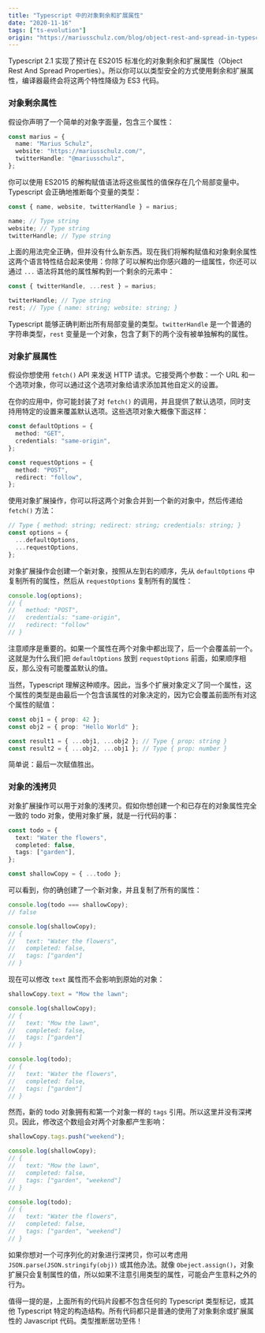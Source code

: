```yaml
---
title: "Typescript 中的对象剩余和扩展属性"
date: "2020-11-16"
tags: ["ts-evolution"]
origin: "https://mariusschulz.com/blog/object-rest-and-spread-in-typescript"
---
```


Typescript 2.1 实现了预计在 ES2015 标准化的对象剩余和扩展属性（Object Rest And Spread Properties）。所以你可以以类型安全的方式使用剩余和扩展属性，编译器最终会将这两个特性降级为 ES3 代码。

### 对象剩余属性

假设你声明了一个简单的对象字面量，包含三个属性：

```ts
const marius = {
  name: "Marius Schulz",
  website: "https://mariusschulz.com/",
  twitterHandle: "@mariusschulz",
};
```

你可以使用 ES2015 的解构赋值语法将这些属性的值保存在几个局部变量中。Typescript 会正确地推断每个变量的类型：

```ts
const { name, website, twitterHandle } = marius;

name; // Type string
website; // Type string
twitterHandle; // Type string
```

上面的用法完全正确，但并没有什么新东西。现在我们将解构赋值和对象剩余属性这两个语言特性结合起来使用：你除了可以解构出你感兴趣的一组属性，你还可以通过 `...` 语法将其他的属性解构到一个剩余的元素中：

```ts
const { twitterHandle, ...rest } = marius;

twitterHandle; // Type string
rest; // Type { name: string; website: string; }
```

Typescript 能够正确判断出所有局部变量的类型。`twitterHandle` 是一个普通的字符串类型，`rest` 变量是一个对象，包含了剩下的两个没有被单独解构的属性。

### 对象扩展属性

假设你想使用 `fetch()` API 来发送 HTTP 请求。它接受两个参数：一个 URL 和一个选项对象，你可以通过这个选项对象给请求添加其他自定义的设置。

在你的应用中，你可能封装了对 `fetch()` 的调用，并且提供了默认选项，同时支持用特定的设置来覆盖默认选项。这些选项对象大概像下面这样：

```ts
const defaultOptions = {
  method: "GET",
  credentials: "same-origin",
};

const requestOptions = {
  method: "POST",
  redirect: "follow",
};
```

使用对象扩展操作，你可以将这两个对象合并到一个新的对象中，然后传递给 `fetch()` 方法：

```ts
// Type { method: string; redirect: string; credentials: string; }
const options = {
  ...defaultOptions,
  ...requestOptions,
};
```

对象扩展操作会创建一个新对象，按照从左到右的顺序，先从 `defaultOptions` 中复制所有的属性，然后从 `requestOptions` 复制所有的属性：

```ts
console.log(options);
// {
//   method: "POST",
//   credentials: "same-origin",
//   redirect: "follow"
// }
```

注意顺序是重要的。如果一个属性在两个对象中都出现了，后一个会覆盖前一个。这就是为什么我们把 `defaultOptions` 放到 `requestOptions` 前面，如果顺序相反，那么没有可能覆盖默认的值。

当然，Typescript 理解这种顺序。因此，当多个扩展对象定义了同一个属性，这个属性的类型是由最后一个包含该属性的对象决定的，因为它会覆盖前面所有对这个属性的赋值：

```ts
const obj1 = { prop: 42 };
const obj2 = { prop: "Hello World" };

const result1 = { ...obj1, ...obj2 }; // Type { prop: string }
const result2 = { ...obj2, ...obj1 }; // Type { prop: number }
```

简单说：最后一次赋值胜出。

### 对象的浅拷贝

对象扩展操作可以用于对象的浅拷贝。假如你想创建一个和已存在的对象属性完全一致的 todo 对象，使用对象扩展，就是一行代码的事：

```ts
const todo = {
  text: "Water the flowers",
  completed: false,
  tags: ["garden"],
};

const shallowCopy = { ...todo };
```

可以看到，你的确创建了一个新对象，并且复制了所有的属性：

```ts
console.log(todo === shallowCopy);
// false

console.log(shallowCopy);
// {
//   text: "Water the flowers",
//   completed: false,
//   tags: ["garden"]
// }
```

现在可以修改 `text` 属性而不会影响到原始的对象：

```ts
shallowCopy.text = "Mow the lawn";

console.log(shallowCopy);
// {
//   text: "Mow the lawn",
//   completed: false,
//   tags: ["garden"]
// }

console.log(todo);
// {
//   text: "Water the flowers",
//   completed: false,
//   tags: ["garden"]
// }
```

然而，新的 todo 对象拥有和第一个对象一样的 `tags` 引用。所以这里并没有深拷贝。因此，修改这个数组会对两个对象都产生影响：

```ts
shallowCopy.tags.push("weekend");

console.log(shallowCopy);
// {
//   text: "Mow the lawn",
//   completed: false,
//   tags: ["garden", "weekend"]
// }

console.log(todo);
// {
//   text: "Water the flowers",
//   completed: false,
//   tags: ["garden", "weekend"]
// }
```

如果你想对一个可序列化的对象进行深拷贝，你可以考虑用 `JSON.parse(JSON.stringify(obj))` 或其他办法。就像 `Obeject.assign()`，对象扩展只会复制属性的值，所以如果不注意引用类型的属性，可能会产生意料之外的行为。

值得一提的是，上面所有的代码片段都不包含任何的 Typescript 类型标记，或其他 Typescript 特定的构造结构。所有代码都只是普通的使用了对象剩余或扩展属性的 Javascript 代码。类型推断居功至伟！



